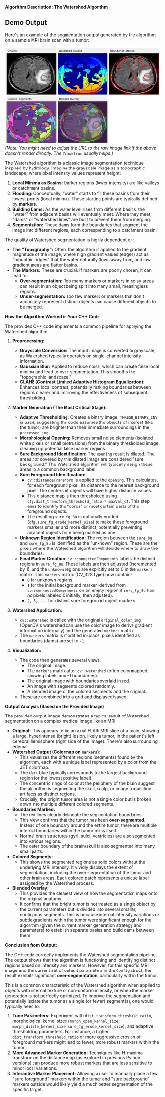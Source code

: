 **Algorithm Description: The Watershed Algorithm**

## Demo Output

Here's an example of the segmentation output generated by the algorithm on a sample MRI brain scan with a tumor:

![Watershed Segmentation Output on MRI](https://github.com/lazycodebaker/watershed-algo/blob/main/mri_segmentation_summary_Y92.png?raw=true)
*(Note: You might need to adjust the URL to the raw image link if the above doesn't render directly. The `?raw=true` usually helps.)*

The Watershed algorithm is a classic image segmentation technique inspired by hydrology. Imagine the grayscale image as a topographic landscape, where pixel intensity values represent height:
1.  **Local Minima as Basins:** Darker regions (lower intensity) are like valleys or catchment basins.
2.  **Flooding:** Conceptually, "water" starts to fill these basins from their lowest points (local minima). These starting points are typically defined by **markers**.
3.  **Building Dams:** As the water level rises from different basins, the "water" from adjacent basins will eventually meet. Where they meet, "dams" or "watershed lines" are built to prevent them from merging.
4.  **Segmentation:** These dams form the boundaries that segment the image into different regions, each corresponding to a catchment basin.

The quality of Watershed segmentation is highly dependent on:
*   **The "Topography":** Often, the algorithm is applied to the gradient magnitude of the image, where high gradient values (edges) act as "mountain ridges" that the water naturally flows away from, and low gradient areas are flatter basins.
*   **The Markers:** These are crucial. If markers are poorly chosen, it can lead to:
    *   **Over-segmentation:** Too many markers or markers in noisy areas can result in an object being split into many small, meaningless regions.
    *   **Under-segmentation:** Too few markers or markers that don't accurately represent distinct objects can cause different objects to be merged.

**How the Algorithm Worked in Your C++ Code**

The provided C++ code implements a common pipeline for applying the Watershed algorithm:

1.  **Preprocessing:**
    *   **Grayscale Conversion:** The input image is converted to grayscale, as Watershed typically operates on single-channel intensity information.
    *   **Gaussian Blur:** Applied to reduce noise, which can create false local minima and lead to over-segmentation. This smooths the "topographic landscape."
    *   **CLAHE (Contrast Limited Adaptive Histogram Equalization):** Enhances local contrast, potentially making boundaries between regions clearer and improving the effectiveness of subsequent thresholding.

2.  **Marker Generation (The Most Critical Stage):**
    *   **Adaptive Thresholding:** Creates a binary image. `THRESH_BINARY_INV` is used, suggesting the code assumes the objects of interest (like the tumor) are brighter than their immediate surroundings in the `processed_img`.
    *   **Morphological Opening:** Removes small noise elements (isolated white pixels or small protrusions) from the binary thresholded image, cleaning up potential false marker regions.
    *   **Sure Background Identification:** The `opening` result is dilated. The areas *not* covered by this dilated image are considered "sure background." The Watershed algorithm will typically assign these areas to a common background label.
    *   **Sure Foreground Identification:**
        *   `cv::distanceTransform` is applied to the `opening`. This calculates, for each foreground pixel, its distance to the nearest background pixel. The centers of objects will have higher distance values.
        *   This distance map is then thresholded using `cfg.dist_transform_threshold_ratio * maxVal_dt`. This step aims to identify the "cores" or most certain parts of the foreground objects.
        *   The resulting `sure_fg_8u` is optionally eroded (`cfg.sure_fg_erode_kernel_size`) to make these foreground markers smaller and more distinct, potentially preventing adjacent objects from being marked as one.
    *   **Unknown Region Identification:** The region between the `sure_bg` and `sure_fg_8u` is identified as the "unknown" region. These are the pixels where the Watershed algorithm will decide where to draw the boundaries.
    *   **Final Marker Creation:** `cv::connectedComponents` labels the distinct regions in `sure_fg_8u`. These labels are then adjusted (incremented by 1), and the `unknown` regions are explicitly set to 0 in the `markers` matrix. This `markers` matrix (CV_32S type) now contains:
        *   `0` for unknown regions.
        *   `1` for the initial background marker (derived from `cv::connectedComponents` on an empty region if `sure_fg_8u` had no pixels labeled 0 initially, then adjusted).
        *   `2, 3, ...` for distinct sure foreground object markers.

3.  **Watershed Application:**
    *   `cv::watershed` is called with the original `original_color_img` (OpenCV's watershed can use the color image to derive gradient information internally) and the generated `markers` matrix.
    *   The `markers` matrix is modified in-place: pixels identified as boundaries (dams) are set to `-1`.

4.  **Visualization:**
    *   The code then generates several views:
        *   The original image.
        *   The `markers` matrix after `cv::watershed` (often colormapped, showing labels and -1 boundaries).
        *   The original image with boundaries overlaid in red.
        *   An image with segments colored randomly.
        *   A blended image of the colored segments and the original.
    *   These are combined into a grid and displayed/saved.

**Output Analysis (Based on the Provided Image)**

The provided output image demonstrates a typical result of Watershed segmentation on a complex medical image like an MRI:

*   **Original:** This appears to be an axial FLAIR MRI slice of a brain, showing a large, hyperintense (bright) lesion, likely a tumor, in the patient's left cerebral hemisphere (right side of the image). There's also surrounding edema.
*   **Watershed Output (Colormap on `markers`):**
    *   This visualizes the different regions (segments) found by the algorithm, each with a unique label represented by a color from the JET colormap.
    *   The dark blue typically corresponds to the largest background region (or the lowest positive label).
    *   The concentric rings of color at the periphery of the brain suggest the algorithm is segmenting the skull, scalp, or image acquisition artifacts as distinct regions.
    *   Crucially, the bright tumor area is not a single color but is broken down into multiple different colored segments.
*   **Boundaries Marked:**
    *   The red lines clearly delineate the segmentation boundaries.
    *   This view confirms that the tumor has been **over-segmented**. Instead of one boundary around the entire tumor, there are multiple internal boundaries within the tumor mass itself.
    *   Normal brain structures (gyri, sulci, ventricles) are also segmented into various regions.
    *   The outer boundary of the brain/skull is also segmented into many small parts.
*   **Colored Segments:**
    *   This shows the segmented regions as solid colors without the underlying MRI intensity. It vividly displays the extent of segmentation, including the over-segmentation of the tumor and other brain areas. Each colored patch represents a unique label assigned by the Watershed process.
*   **Blended Overlay:**
    *   This provides the clearest view of how the segmentation maps onto the original anatomy.
    *   It confirms that the bright tumor is not treated as a single object by the current parameters but is divided into several smaller, contiguous segments. This is because internal intensity variations or subtle gradients within the tumor were significant enough for the algorithm (given the current marker generation strategy and parameters) to establish separate basins and build dams between them.

**Conclusion from Output:**

The C++ code correctly implements the Watershed segmentation pipeline. The output shows that the algorithm is functioning and identifying distinct regions based on intensity and markers. However, for this specific MRI image and the current set of default parameters in the `Config` struct, the result exhibits significant **over-segmentation**, particularly within the tumor.

This is a common characteristic of the Watershed algorithm when applied to objects with internal texture or non-uniform intensity, or when the marker generation is not perfectly optimized. To improve the segmentation and potentially isolate the tumor as a single (or fewer) segment(s), one would typically need to:

1.  **Tune Parameters:** Experiment with `dist_transform_threshold_ratio`, morphological kernel sizes (`morph_open_kernel_size`, `morph_dilate_kernel_size`, `sure_fg_erode_kernel_size`), and adaptive thresholding parameters. For instance, a higher `dist_transform_threshold_ratio` or more aggressive erosion of foreground markers might lead to fewer, more robust markers within the tumor.
2.  **More Advanced Marker Generation:** Techniques like H-maxima transform on the distance map (as explored in previous Python versions) can produce more robust markers that are less sensitive to minor local variations.
3.  **Interactive Marker Placement:** Allowing a user to manually place a few "sure foreground" markers within the tumor and "sure background" markers outside would likely yield a much better segmentation of the specific target. 
